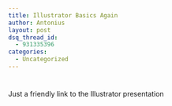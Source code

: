 ```yaml
---
title: Illustrator Basics Again
author: Antonius
layout: post
dsq_thread_id:
  - 931335396
categories:
  - Uncategorized
---
```

#

Just a friendly link to the Illustrator presentation